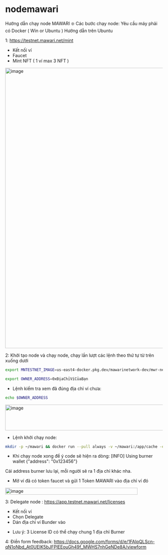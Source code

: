 # nodemawari
Hướng dẫn chạy node MAWARI
❇️ Các bước chạy node:
Yêu cầu máy phải có Docker ( Win or Ubuntu ) Hướng dẫn trên Ubuntu

1: https://testnet.mawari.net/mint

- Kết nối ví
- Faucet
- Mint NFT ( 1 ví max 3 NFT )
 
<img width="1182" height="894" alt="image" src="https://github.com/user-attachments/assets/04211dab-99e3-41ef-a470-2b53bcc3f80f" />

2: Khởi tạo node và chạy node, chạy lần lượt các lệnh theo thứ tự từ trên xuống dưới

```bash
export MNTESTNET_IMAGE=us-east4-docker.pkg.dev/mawarinetwork-dev/mwr-net-d-car-uses4-public-docker-registry-e62e/mawari-node:latest
```

```bash
export OWNER_ADDRESS=0xĐịaChỉVíCủaBạn
```


* Lệnh kiểm tra xem đã đúng địa chỉ ví chưa: 

```bash
echo $OWNER_ADDRESS
```


<img width="1051" height="82" alt="image" src="https://github.com/user-attachments/assets/67688c5d-2dec-4558-ad4f-d86582775a13" />

* Lệnh khởi chạy node: 

```bash
mkdir -p ~/mawari && docker run --pull always -v ~/mawari:/app/cache -e OWNERS_ALLOWLIST=$OWNER_ADDRESS $MNTESTNET_IMAGE
```

* Khi chạy node xong để ý code sẽ hiện ra dòng:
[INFO]  Using burner wallet {"address": "0x123456"} 

Cái address burner lưu lại, mỗi người sẽ ra 1 địa chỉ khác nha.
- Mở ví đã có token faucet và gửi 1 Token MAWARI vào địa chỉ ví đó
<img width="423" height="22" alt="image" src="https://github.com/user-attachments/assets/096ac89a-6707-4a32-8262-f5e8747dd25e" />


3: Delegate node : https://app.testnet.mawari.net/licenses
- Kết nối ví
- Chọn Delegate
- Dán địa chỉ ví Bunder vào 

* Lưu ý: 3 License ID có thể chạy chung 1 địa chỉ Burner 

4: Điền form feedback: https://docs.google.com/forms/d/e/1FAIpQLScn-qN1oNbd_At0UEIK5bJFPlEEouGh49f_MWHS7nhGeNDe8A/viewform

